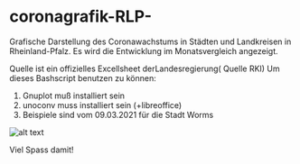 # coronagrafik-RLP-
Grafische Darstellung des Coronawachstums in Städten und Landkreisen in Rheinland-Pfalz. Es wird die Entwicklung im Monatsvergleich angezeigt.

Quelle ist ein offizielles Excellsheet derLandesregierung( Quelle RKI)
Um dieses Bashscript benutzen zu können:
1. Gnuplot muß installiert sein
2. unoconv muss installiert sein (+libreoffice)
3. Beispiele sind vom 09.03.2021 für die Stadt Worms


![alt text](/blob/origin/Beispiel_Corona_RLP.png "Grafik Monatsübersicht Coronawachstum in Worms")

Viel Spass damit!
